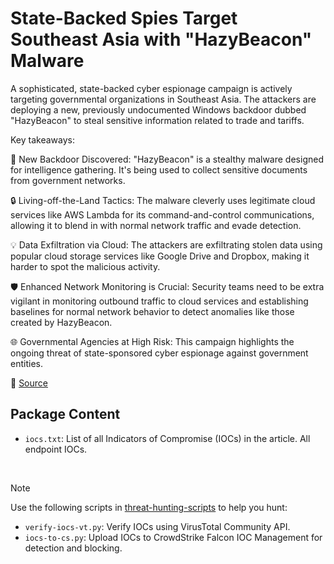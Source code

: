 # State-Backed Spies Target Southeast Asia with "HazyBeacon" Malware

A sophisticated, state-backed cyber espionage campaign is actively targeting governmental organizations in Southeast Asia. The attackers are deploying a new, previously undocumented Windows backdoor dubbed "HazyBeacon" to steal sensitive information related to trade and tariffs.

Key takeaways:

🚨 New Backdoor Discovered: "HazyBeacon" is a stealthy malware designed for intelligence gathering. It's being used to collect sensitive documents from government networks.

🔒 Living-off-the-Land Tactics: The malware cleverly uses legitimate cloud services like AWS Lambda for its command-and-control communications, allowing it to blend in with normal network traffic and evade detection.

💡 Data Exfiltration via Cloud: The attackers are exfiltrating stolen data using popular cloud storage services like Google Drive and Dropbox, making it harder to spot the malicious activity.

🛡️ Enhanced Network Monitoring is Crucial: Security teams need to be extra vigilant in monitoring outbound traffic to cloud services and establishing baselines for normal network behavior to detect anomalies like those created by HazyBeacon.

🌐 Governmental Agencies at High Risk: This campaign highlights the ongoing threat of state-sponsored cyber espionage against government entities.


🔗 [Source](https://unit42.paloaltonetworks.com/windows-backdoor-for-novel-c2-communication/)

## Package Content

- `iocs.txt`: List of all Indicators of Compromise (IOCs) in the article. All endpoint IOCs.

<br>

> [!NOTE]
> Use the following scripts in [threat-hunting-scripts](../../threat-hunting-scripts/) to help you hunt:
>
> - `verify-iocs-vt.py`: Verify IOCs using VirusTotal Community API.
> - `iocs-to-cs.py`: Upload IOCs to CrowdStrike Falcon IOC Management for detection and blocking.
